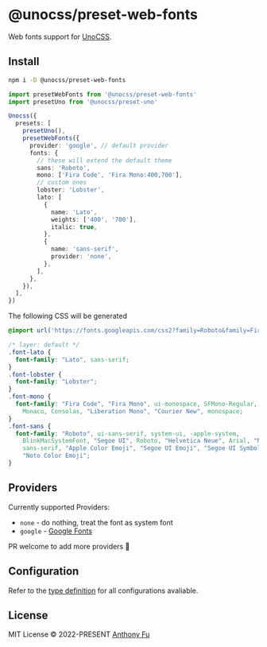 # @unocss/preset-web-fonts

Web fonts support for [UnoCSS](https://github.com/unocss/unocss).

## Install

```bash
npm i -D @unocss/preset-web-fonts
```

```ts
import presetWebFonts from '@unocss/preset-web-fonts'
import presetUno from '@unocss/preset-uno'

Unocss({
  presets: [
    presetUno(),
    presetWebFonts({
      provider: 'google', // default provider
      fonts: {
        // these will extend the default theme
        sans: 'Roboto',
        mono: ['Fira Code', 'Fira Mono:400,700'],
        // custom ones
        lobster: 'Lobster',
        lato: [
          {
            name: 'Lato',
            weights: ['400', '700'],
            italic: true,
          },
          {
            name: 'sans-serif',
            provider: 'none',
          },
        ],
      },
    }),
  ],
})
```

The following CSS will be generated

```css
@import url('https://fonts.googleapis.com/css2?family=Roboto&family=Fira+Code&family=Fira+Mono:wght@400;700&family=Lobster&family=Lato:ital,wght@0,400;0,700;1,400;1,700&display=swap');

/* layer: default */
.font-lato {
  font-family: "Lato", sans-serif;
}
.font-lobster {
  font-family: "Lobster";
}
.font-mono {
  font-family: "Fira Code", "Fira Mono", ui-monospace, SFMono-Regular, Menlo,
    Monaco, Consolas, "Liberation Mono", "Courier New", monospace;
}
.font-sans {
  font-family: "Roboto", ui-sans-serif, system-ui, -apple-system,
    BlinkMacSystemFont, "Segoe UI", Roboto, "Helvetica Neue", Arial, "Noto Sans",
    sans-serif, "Apple Color Emoji", "Segoe UI Emoji", "Segoe UI Symbol",
    "Noto Color Emoji";
}
```

## Providers

Currently supported Providers:

- `none` - do nothing, treat the font as system font
- `google` - [Google Fonts](https://fonts.google.com/)

PR welcome to add more providers 🙌

## Configuration

Refer to the [type definition](https://github.com/unocss/unocss/blob/main/packages/preset-web-fonts/src/types.ts#L4) for all configurations avaliable.

## License

MIT License © 2022-PRESENT [Anthony Fu](https://github.com/antfu)
